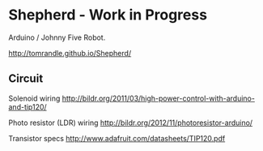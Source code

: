 Shepherd - Work in Progress
============================

Arduino / Johnny Five Robot.

http://tomrandle.github.io/Shepherd/

## Circuit


Solenoid wiring
http://bildr.org/2011/03/high-power-control-with-arduino-and-tip120/

Photo resistor (LDR) wiring
http://bildr.org/2012/11/photoresistor-arduino/

Transistor specs 
http://www.adafruit.com/datasheets/TIP120.pdf
